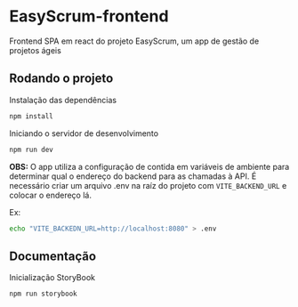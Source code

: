# EasyScrum-frontend
Frontend SPA em  react do projeto EasyScrum, um app de gestão de projetos ágeis

## Rodando o projeto
Instalação das dependências
```sh
npm install
```

Iniciando o servidor de desenvolvimento
```sh
npm run dev
```

**OBS:** O app utiliza a configuração de contida em variáveis de ambiente para determinar qual o endereço do backend
para as chamadas à API. É necessário criar um arquivo .env na raíz do projeto com `VITE_BACKEND_URL` e colocar o endereço
lá.

Ex:

```sh
echo "VITE_BACKEDN_URL=http://localhost:8080" > .env
```


## Documentação

Inicialização StoryBook

```sh
npm run storybook
```

